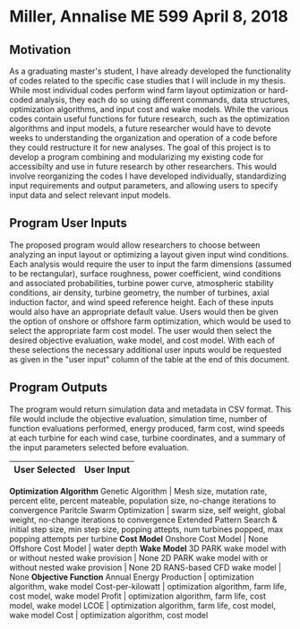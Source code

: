 # Miller, Annalise              ME 599             April 8, 2018

## Motivation
As a graduating master's student, I have already developed the functionality of codes related to the specific case studies that I will include in my thesis. While most individual codes perform wind farm layout optimization or hard-coded analysis, they each do so using different commands, data structures, optimization algorithms, and input cost and wake models. While the various codes contain useful functions for future research, such as the optimization algorithms and input models, a future researcher would have to devote weeks to understanding the organization and operation of a code before they could restructure it for new analyses. The goal of this project is to develop a program combining and modularizing my existing code for accessibilty and use in future research by other researchers. This would involve reorganizing the codes I have developed individually, standardizing input requirements and output parameters, and allowing users to specify input data and select relevant input models.

## Program User Inputs
The proposed program would allow researchers to choose between analyzing an input layout or optimizing a layout given input wind conditions. Each analysis would require the user to input the farm dimensions (assumed to be rectangular), surface roughness, power coefficient, wind conditions and associated probabilities, turbine power curve, atmospheric stability conditions, air density, turbine geometry, the number of turbines, axial induction factor, and wind speed reference height. Each of these inputs would also have an appropriate default value. Users would then be given the option of onshore or offshore farm optimization, which would be used to select the appropriate farm cost model. The user would then select the desired objective evaluation, wake model, and cost model. With each of these selections the necessary additional user inputs would be requested as given in the "user input" column of the table at the end of this document. 

## Program Outputs
The program would return simulation data and metadata in CSV format. This file would include the objective evaluation, simulation time, number of function evaluations performed, energy produced, farm cost, wind speeds at each turbine for each wind case, turbine coordinates, and a summary of the input parameters selected before evaluation. 

**User Selected** | **User Input**
----------------- | --------------
**Optimization Algorithm**
    Genetic Algorithm | Mesh size, mutation rate, percent elite, percent mateable, population size, no-change iterations to convergence
    Paritcle Swarm Optimization | swarm size, self weight, global weight, no-change iterations to convergence
    Extended Pattern Search & initial step size, min step size, popping attepts, num turbines popped, max popping attempts per turbine
**Cost Model**
    Onshore Cost Model | None
    Offshore Cost Model | water depth
**Wake Model**
    3D PARK wake model with or without nested wake provision | None
    2D PARK wake model with or without nested wake provision | None
    2D RANS-based CFD wake model | None
**Objective Function**
    Annual Energy Production | optimization algorithm, wake model
    Cost-per-kilowatt | optimization algorithm, farm life, cost model, wake model
    Profit | optimization algorithm, farm life, cost model, wake model
    LCOE  | optimization algorithm, farm life, cost model, wake model
    Cost  | optimization algorithm, cost model
